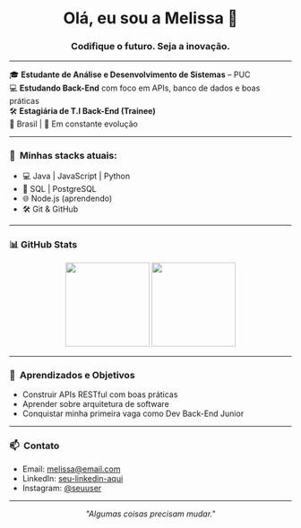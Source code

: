 <h1 align="center">Olá, eu sou a Melissa 👋</h1>
<h3 align="center">Codifique o futuro. Seja a inovação.</h3>

---

🎓 **Estudante de Análise e Desenvolvimento de Sistemas** – PUC  
💻 **Estudando Back-End** com foco em APIs, banco de dados e boas práticas  
🛠️ **Estagiária de T.I Back-End (Trainee)**  
📍 Brasil | 🌱 Em constante evolução

---

### 🚀 &nbsp;Minhas stacks atuais:
- 💻 Java | JavaScript | Python
- 🧪 SQL | PostgreSQL
- 🌐 Node.js (aprendendo)
- 🛠️ Git & GitHub

---

### 📊 GitHub Stats
<p align="center">
  <img height="150em" src="https://github-readme-stats.vercel.app/api?username=seuUserAqui&show_icons=true&theme=radical" />
  <img height="150em" src="https://github-readme-stats.vercel.app/api/top-langs/?username=seuUserAqui&layout=compact&theme=radical" />
</p>

---

### 🌸 &nbsp;Aprendizados e Objetivos
- Construir APIs RESTful com boas práticas
- Aprender sobre arquitetura de software
- Conquistar minha primeira vaga como Dev Back-End Junior

---

### 📫 &nbsp;Contato
- Email: melissa@email.com  
- LinkedIn: [seu-linkedin-aqui](https://linkedin.com/in/seulinkedin)  
- Instagram: [@seuuser](https://instagram.com/seuuser)

---

<p align="center"><i>"Algumas coisas precisam mudar."</i></p>
